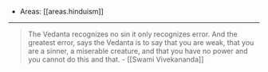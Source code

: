 
- Areas: [[areas.hinduism]]

---

> The Vedanta recognizes no sin it only recognizes error. And the greatest error, says the Vedanta is to say that you are weak, that you are a sinner, a miserable creature, and that you have no power and you cannot do this and that. - [[Swami Vivekananda]]
